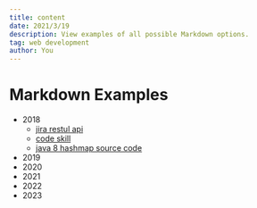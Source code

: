 ```yaml
---
title: content
date: 2021/3/19
description: View examples of all possible Markdown options.
tag: web development
author: You
---
```


# Markdown Examples
- 2018
  - [jira restul api](2018/jira.md)
  - [code skill](2018/skill.md)
  - [java 8 hashmap source code](2018/hashmap.md)
- 2019
- 2020
- 2021
- 2022
- 2023
